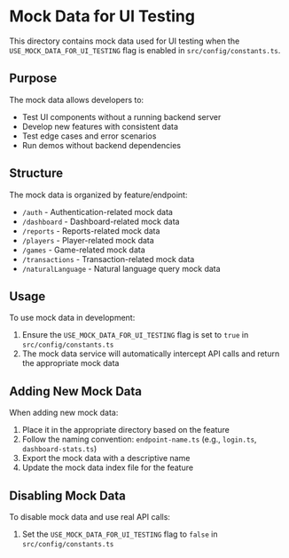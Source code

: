 # Mock Data for UI Testing

This directory contains mock data used for UI testing when the `USE_MOCK_DATA_FOR_UI_TESTING` flag is enabled in `src/config/constants.ts`.

## Purpose

The mock data allows developers to:
- Test UI components without a running backend server
- Develop new features with consistent data
- Test edge cases and error scenarios
- Run demos without backend dependencies

## Structure

The mock data is organized by feature/endpoint:

- `/auth` - Authentication-related mock data
- `/dashboard` - Dashboard-related mock data
- `/reports` - Reports-related mock data
- `/players` - Player-related mock data
- `/games` - Game-related mock data
- `/transactions` - Transaction-related mock data
- `/naturalLanguage` - Natural language query mock data

## Usage

To use mock data in development:

1. Ensure the `USE_MOCK_DATA_FOR_UI_TESTING` flag is set to `true` in `src/config/constants.ts`
2. The mock data service will automatically intercept API calls and return the appropriate mock data

## Adding New Mock Data

When adding new mock data:

1. Place it in the appropriate directory based on the feature
2. Follow the naming convention: `endpoint-name.ts` (e.g., `login.ts`, `dashboard-stats.ts`)
3. Export the mock data with a descriptive name
4. Update the mock data index file for the feature

## Disabling Mock Data

To disable mock data and use real API calls:

1. Set the `USE_MOCK_DATA_FOR_UI_TESTING` flag to `false` in `src/config/constants.ts`
